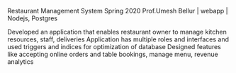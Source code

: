 Restaurant Management System Spring 2020
Prof.Umesh Bellur | webapp | Nodejs, Postgres

Developed an application that enables restaurant owner to manage kitchen resources, staff, deliveries
Application has multiple roles and interfaces and used triggers and indices for optimization of database
Designed features like accepting online orders and table bookings, manage menu, revenue analytics
